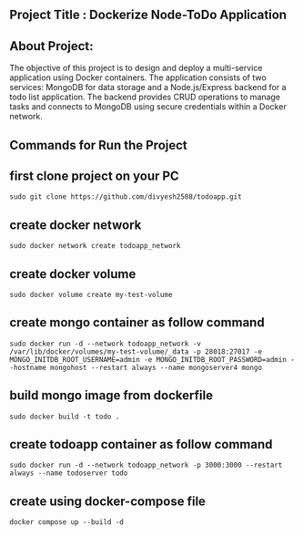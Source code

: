 ## Project Title : Dockerize Node-ToDo Application 

## About Project:
The objective of this project is to design and deploy a multi-service application using Docker containers. The application consists of two services: MongoDB for data storage and a Node.js/Express backend for a todo list application. The backend provides CRUD operations to manage tasks and connects to MongoDB using secure credentials within a Docker network.

## Commands for Run the Project

## first clone project on your PC
 `sudo git clone https://github.com/divyesh2508/todoapp.git`

## create docker network
 `sudo docker network create todoapp_network`

## create docker volume
 `sudo docker volume create my-test-volume` 

## create mongo container as follow command 
 `sudo docker run -d --network todoapp_network -v /var/lib/docker/volumes/my-test-volume/_data -p 28018:27017 -e MONGO_INITDB_ROOT_USERNAME=admin -e MONGO_INITDB_ROOT_PASSWORD=admin --hostname mongohost --restart always --name mongoserver4 mongo`

## build mongo image from dockerfile
 `sudo docker build -t todo .`

## create todoapp container as follow command
 `sudo docker run -d --network todoapp_network -p 3000:3000 --restart always --name todoserver todo`

## create using docker-compose file
 `docker compose up --build -d`
